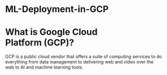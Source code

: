 # ML-Deployment-in-GCP

# What is Google Cloud Platform (GCP)?

GCP is a public cloud vendor that offers a suite of computing services to do everything from data management to delivering web and video over the web to AI and machine learning tools.

